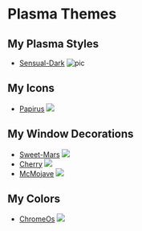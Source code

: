 # Plasma Themes

## My Plasma Styles
- [Sensual-Dark](https://store.kde.org/p/1373828/)
![pic](https://cdn.pling.com/img/d/a/7/0/6806a22da5743397ffe1d9402b023368cb89.jpg)

## My Icons
- [Papirus](https://store.kde.org/p/1166289/)
![](https://cdn.pling.com/img/6/0/5/a/65e98e4cf5dccc844965a97f637dfd41eeee.png)

## My Window Decorations
- [Sweet-Mars](https://store.kde.org/p/1393497/)
![](https://cdn.pling.com/img/5/4/f/2/fd2bc98d50c3542ef9742aa3ae9506650903.png)
- [Cherry](https://store.kde.org/p/1450863/)
![](https://cdn.pling.com/img/b/b/1/f/046717c4e1ba2c75562b9ef547505302ebd525dbb0b017fa088fefbb9153efb343ff.png)
- [McMojave](https://store.kde.org/p/1305005/)
![](https://cdn.pling.com/img/4/e/f/a/aab051be9177775181f0ff8a5f2111397b0a.jpg)

## My Colors
- [ChromeOs](https://store.kde.org/p/1354044/)
![](https://cdn.pling.com/img/3/8/f/8/c1a21ec540a26c37b15b88fc080cb7af86ab.png)

